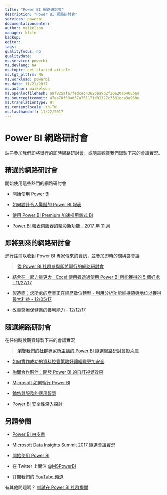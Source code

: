 ```yaml
---
title: "Power BI 網路研討會"
description: "Power BI 網路研討會"
services: powerbi
documentationcenter: 
author: maikelson
manager: kfile
backup: 
editor: 
tags: 
qualityfocus: no
qualitydate: 
ms.service: powerbi
ms.devlang: NA
ms.topic: get-started-article
ms.tgt_pltfrm: NA
ms.workload: powerbi
ms.date: 11/21/2017
ms.author: maikelson
ms.openlocfilehash: a9f825afa7fedcec43626ba9b2f26e20a6408b6d
ms.sourcegitcommit: 47ea78f58ad37a751171d01327c3381eca3a960e
ms.translationtype: HT
ms.contentlocale: zh-TW
ms.lasthandoff: 11/22/2017
---
```

# <a name="power-bi-webinars"></a>Power BI 網路研討會

註冊參加我們即將舉行的即時網路研討會，或隨需觀賞我們錄製下來的會議實況。

## <a name="featured-webinars"></a>精選的網路研討會

開始使用這些熱門的網路研討會

- [開始使用 Power BI](https://info.microsoft.com/getting-started-with-power-bi-ondemand.html?Is=Website)

- [如何設計令人驚豔的 Power BI 報表](https://community.powerbi.com/t5/Webinars-and-Video-Gallery/5-3-17-Webinar-How-to-Design-Visually-Stunning-Power-BI-Reports/m-p/168204?Is=Website)

- [使用 Power BI Premium 加速採用新式 BI](https://info.microsoft.com/powerbi-premium-webinar-ondemand.html?Is=Website)

- [Power BI 報表伺服器的精彩新功能 - 2017 年 11 月](https://info.microsoft.com/whats-new-powerbi-report-server.html?Is=Website)


## <a name="upcoming-webinars"></a>即將到來的網路研討會

進行註冊以收到 Power BI 專家傳來的資訊，並參加即時的問與答會議

>[從 Power BI 社群參與即將舉行的網路研討會](https://community.powerbi.com/t5/Webinars-and-Video-Gallery/bd-p/VideoTipsTricks?filter=webinars&featured=yes&Is=Website)

- [結合在一起力量更大：Excel 使用者透過使用 Power BI 所能獲得的 5 個好處 - 11/27/17](https://info.microsoft.com/excel-powerbi-better-together.html?Is=Website)

- [製造商：您所處的產業正在經歷數位轉型 - 利用分析功能維持領導地位以獲得最大利益 - 12/05/17](https://info.microsoft.com/digital-transformation-in-manufacturing.html?Is=Website)

- [改善醫療保健業的獲利能力 - 12/12/17](https://info.microsoft.com/improving-profitability-in-healthcare.html?Is=Website)

## <a name="on-demand-webinars"></a>隨選網路研討會

在任何時候觀賞錄製下來的會議實況

>[瀏覽我們的社群專家所主講的 Power BI 隨選網路研討會影片庫](https://community.powerbi.com/t5/Webinars-and-Video-Gallery/bd-p/VideoTipsTricks?filter=webinars&featured=yes&Is=Website)

- [如何實作成功的資料控管策略好讓組織更加安全](https://info.microsoft.com/powerbi-data-governance-strategy-ondemand.html?Is=Website)

- [詢問合作夥伴：開發 Power BI 的自訂視覺效果](https://community.powerbi.com/t5/Webinars-and-Video-Gallery/Ask-a-Partner-Developing-Custom-Visuals-for-Power-BI/m-p/150368?Is=Website)

- [Microsoft 如何執行 Power BI](https://info.microsoft.com/US-PowerBI-WBNR-FY17-11Nov-29-BIATMIcrosoft274828_01Registration-ForminBody.html?Is=Website)

- [銷售與服務的應用智慧](https://info.microsoft.com/applied-intelligence-for-sales-service.html?Is=Website)

- [Power BI 安全性深入探討](https://community.powerbi.com/t5/Webinars-and-Video-Gallery/5-23-2017-Power-BI-security-deep-dive-by-Kasper-de-Jonge/m-p/161476?Is=Website)

## <a name="see-also"></a>另請參閱

- [Power BI 白皮書](whitepapers.md)

- [Microsoft Data Insights Summit 2017 隨選會議實況](https://community.powerbi.com/t5/Data-Insights-Summit-2017-On/bd-p/DataInsightsSummit2017OnDemand?Is=Website)

- [開始使用 Power BI](service-get-started.md)

- 在 Twitter 上關注 [@MSPowerBI](https://twitter.com/mspowerbi)

- 訂閱我們的 [YouTube 頻道](https://www.youtube.com/mspowerbi)

有其他問題嗎？ [嘗試在 Power BI 社群提問](https://community.powerbi.com/)
